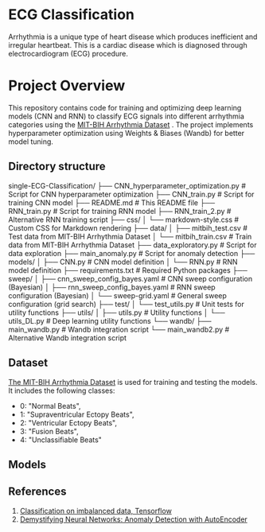 # ECG Classification
Arrhythmia is a unique type of heart disease which produces inefficient and irregular heartbeat. This is a cardiac disease which is diagnosed through electrocardiogram (ECG) procedure. 

# Project Overview

This repository contains code for training and optimizing deep learning models (CNN and RNN) to classify ECG signals into different arrhythmia categories using the [MIT-BIH Arrhythmia Dataset](https://www.physionet.org/physiobank/database/mitdb/) . The project implements hyperparameter optimization using Weights & Biases (Wandb) for better model tuning.

## Directory structure

single-ECG-Classification/
├── CNN_hyperparameter_optimization.py  # Script for CNN hyperparameter optimization
├── CNN_train.py                        # Script for training CNN model
├── README.md                           # This README file
├── RNN_train.py                        # Script for training RNN model
├── RNN_train_2.py                      # Alternative RNN training script
├── css/
│   └── markdown-style.css              # Custom CSS for Markdown rendering
├── data/
│   ├── mitbih_test.csv                 # Test data from MIT-BIH Arrhythmia Dataset
│   └── mitbih_train.csv                # Train data from MIT-BIH Arrhythmia Dataset
├── data_exploratory.py                 # Script for data exploration
├── main_anomaly.py                     # Script for anomaly detection
├── models/
│   ├── CNN.py                          # CNN model definition
│   └── RNN.py                          # RNN model definition
├── requirements.txt                    # Required Python packages
├── sweep/
│   ├── cnn_sweep_config_bayes.yaml     # CNN sweep configuration (Bayesian)
│   ├── rnn_sweep_config_bayes.yaml     # RNN sweep configuration (Bayesian)
│   └── sweep-grid.yaml                 # General sweep configuration (grid search)
├── test/
│   └── test_utils.py                   # Unit tests for utility functions
├── utils/
│   ├── utils.py                        # Utility functions
│   └── utils_DL.py                     # Deep learning utility functions
└── wandb/
    ├── main_wandb.py                   # Wandb integration script
    └── main_wandb2.py                  # Alternative Wandb integration script


## Dataset 
[The MIT-BIH Arrhythmia Dataset](https://www.physionet.org/physiobank/database/mitdb/) is used for training and testing the models. It includes the following classes:
- 0: "Normal Beats",
- 1: "Supraventricular Ectopy Beats",
- 2: "Ventricular Ectopy Beats",
- 3: "Fusion Beats",
- 4: "Unclassifiable Beats"

## Models

  
## References
1. [Classification on imbalanced data, Tensorflow](https://www.tensorflow.org/tutorials/structured_data/imbalanced_data#class_weights)
2. [Demystifying Neural Networks: Anomaly Detection with AutoEncoder](https://medium.com/@weidagang/demystifying-anomaly-detection-with-autoencoder-neural-networks-1e235840d879)

